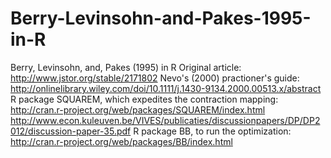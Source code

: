 # Berry-Levinsohn-and-Pakes-1995-in-R
Berry, Levinsohn, and, Pakes (1995) in R
Original article:
http://www.jstor.org/stable/2171802
Nevo's (2000) practioner's guide:
http://onlinelibrary.wiley.com/doi/10.1111/j.1430-9134.2000.00513.x/abstract
R package SQUAREM, which expedites the contraction mapping:
http://cran.r-project.org/web/packages/SQUAREM/index.html
http://www.econ.kuleuven.be/VIVES/publicaties/discussionpapers/DP/DP2012/discussion-paper-35.pdf
R package BB, to run the optimization:
http://cran.r-project.org/web/packages/BB/index.html
